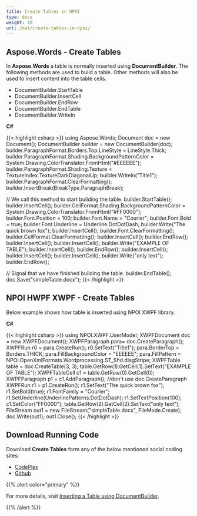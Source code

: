 ```yaml
---
title: Create Tables in NPOI
type: docs
weight: 10
url: /net/create-tables-in-npoi/
---
```


## **Aspose.Words - Create Tables**

In **Aspose.Words** a table is normally inserted using **DocumentBuilder**. The following methods are used to build a table. Other methods will also be used to insert content into the table cells.

- DocumentBuilder.StartTable
- DocumentBuilder.InsertCell
- DocumentBuilder.EndRow
- DocumentBuilder.EndTable
- DocumentBuilder.Writeln

**C#**

{{< highlight csharp >}}
using Aspose.Words;
Document doc = new Document();
DocumentBuilder builder = new DocumentBuilder(doc);
builder.ParagraphFormat.Borders.Top.LineStyle = LineStyle.Thick;
builder.ParagraphFormat.Shading.BackgroundPatternColor = System.Drawing.ColorTranslator.FromHtml("#EEEEEE");
builder.ParagraphFormat.Shading.Texture = TextureIndex.TextureDarkDiagonalUp;
builder.Writeln("Title1");
builder.ParagraphFormat.ClearFormatting();
builder.InsertBreak(BreakType.ParagraphBreak);

// We call this method to start building the table.
builder.StartTable();
builder.InsertCell();
builder.CellFormat.Shading.BackgroundPatternColor = System.Drawing.ColorTranslator.FromHtml("#FF0000");
builder.Font.Position = 100;
builder.Font.Name = "Courier";
builder.Font.Bold = true;
builder.Font.Underline = Underline.DotDotDash;
builder.Write("The quick brown fox");
builder.InsertCell();
builder.Font.ClearFormatting();
builder.CellFormat.ClearFormatting();
builder.InsertCell();
builder.EndRow();
builder.InsertCell();
builder.InsertCell();
builder.Write("EXAMPLE OF TABLE");
builder.InsertCell();
builder.EndRow();
builder.InsertCell();
builder.InsertCell();
builder.InsertCell();
builder.Write("only text");
builder.EndRow();

// Signal that we have finished building the table.
builder.EndTable();
doc.Save("simpleTable.docx");
{{< /highlight >}}

## **NPOI HWPF XWPF - Create Tables**

Below example shows how table is inserted using NPOI XWPF library.

**C#**

{{< highlight csharp >}}
using NPOI.XWPF.UserModel;
XWPFDocument doc = new XWPFDocument();
XWPFParagraph para= doc.CreateParagraph();
XWPFRun r0 = para.CreateRun();
r0.SetText("Title1");
para.BorderTop = Borders.THICK;
para.FillBackgroundColor = "EEEEEE";
para.FillPattern = NPOI.OpenXmlFormats.Wordprocessing.ST_Shd.diagStripe;
XWPFTable table = doc.CreateTable(3, 3);
table.GetRow(1).GetCell(1).SetText("EXAMPLE OF TABLE");
XWPFTableCell c1 = table.GetRow(0).GetCell(0);
XWPFParagraph p1 = c1.AddParagraph();   //don't use doc.CreateParagraph
XWPFRun r1 = p1.CreateRun();
r1.SetText("The quick brown fox");
r1.SetBold(true);
r1.FontFamily = "Courier";
r1.SetUnderline(UnderlinePatterns.DotDotDash);
r1.SetTextPosition(100);
c1.SetColor("FF0000");
table.GetRow(2).GetCell(2).SetText("only text");
FileStream out1 = new FileStream("simpleTable.docx", FileMode.Create);
doc.Write(out1);
out1.Close();
{{< /highlight >}}

## **Download Running Code**

Download **Create Tables** form any of the below mentioned social coding sites:

- [CodePlex](https://asposenpoi.codeplex.com/downloads/get/1467695)
- [Github](https://github.com/aspose-words/Aspose.Words-for-.NET/releases/download/Aspose.WordsVsNPOI_1.0/Create.Tables.Aspose.Words.zip)

{{% alert color="primary" %}} 

For more details, visit [Inserting a Table using DocumentBuilder](https://docs.aspose.com/words/net/introduction-and-creating-tables/#inserting-a-table-using-documentbuilder).

{{% /alert %}}

